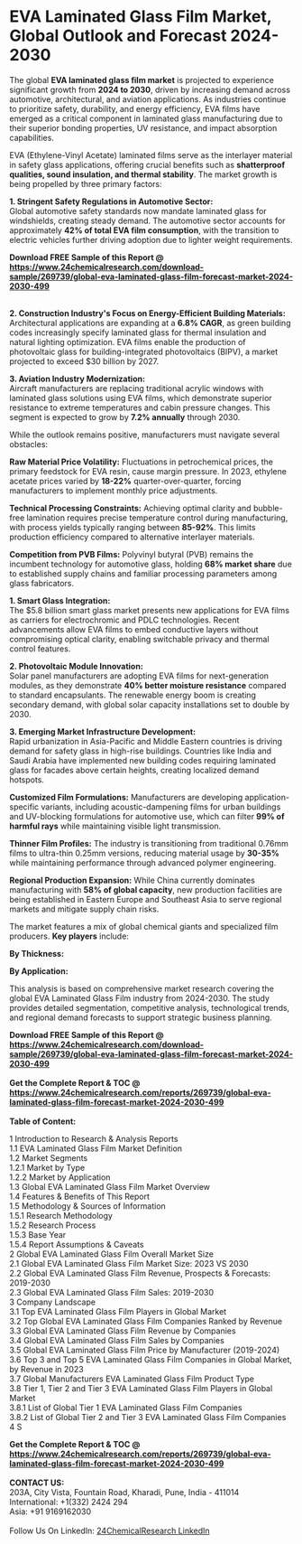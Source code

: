 <h1>EVA Laminated Glass Film Market, Global Outlook and Forecast 2024-2030</h1><p>The global <strong>EVA laminated glass film market</strong> is projected to experience significant growth from <strong>2024 to 2030</strong>, driven by increasing demand across automotive, architectural, and aviation applications. As industries continue to prioritize safety, durability, and energy efficiency, EVA films have emerged as a critical component in laminated glass manufacturing due to their superior bonding properties, UV resistance, and impact absorption capabilities.</p><p>EVA (Ethylene-Vinyl Acetate) laminated films serve as the interlayer material in safety glass applications, offering crucial benefits such as <strong>shatterproof qualities, sound insulation, and thermal stability</strong>. The market growth is being propelled by three primary factors:</p><p><strong>1. Stringent Safety Regulations in Automotive Sector:</strong><br>
Global automotive safety standards now mandate laminated glass for windshields, creating steady demand. The automotive sector accounts for approximately <strong>42% of total EVA film consumption</strong>, with the transition to electric vehicles further driving adoption due to lighter weight requirements.</p><div><b>Download FREE Sample of this Report @ 
            <a href="https://www.24chemicalresearch.com/download-sample/269739/global-eva-laminated-glass-film-forecast-market-2024-2030-499">
            https://www.24chemicalresearch.com/download-sample/269739/global-eva-laminated-glass-film-forecast-market-2024-2030-499</a></b></div><br><p><strong>2. Construction Industry's Focus on Energy-Efficient Building Materials:</strong><br>
Architectural applications are expanding at a <strong>6.8% CAGR</strong>, as green building codes increasingly specify laminated glass for thermal insulation and natural lighting optimization. EVA films enable the production of photovoltaic glass for building-integrated photovoltaics (BIPV), a market projected to exceed $30 billion by 2027.</p><p><strong>3. Aviation Industry Modernization:</strong><br>
Aircraft manufacturers are replacing traditional acrylic windows with laminated glass solutions using EVA films, which demonstrate superior resistance to extreme temperatures and cabin pressure changes. This segment is expected to grow by <strong>7.2% annually</strong> through 2030.</p><p>While the outlook remains positive, manufacturers must navigate several obstacles:</p><p><strong>Raw Material Price Volatility:</strong> Fluctuations in petrochemical prices, the primary feedstock for EVA resin, cause margin pressure. In 2023, ethylene acetate prices varied by <strong>18-22%</strong> quarter-over-quarter, forcing manufacturers to implement monthly price adjustments.</p><p><strong>Technical Processing Constraints:</strong> Achieving optimal clarity and bubble-free lamination requires precise temperature control during manufacturing, with process yields typically ranging between <strong>85-92%</strong>. This limits production efficiency compared to alternative interlayer materials.</p><p><strong>Competition from PVB Films:</strong> Polyvinyl butyral (PVB) remains the incumbent technology for automotive glass, holding <strong>68% market share</strong> due to established supply chains and familiar processing parameters among glass fabricators.</p><p><strong>1. Smart Glass Integration:</strong><br>
The $5.8 billion smart glass market presents new applications for EVA films as carriers for electrochromic and PDLC technologies. Recent advancements allow EVA films to embed conductive layers without compromising optical clarity, enabling switchable privacy and thermal control features.</p><p><strong>2. Photovoltaic Module Innovation:</strong><br>
Solar panel manufacturers are adopting EVA films for next-generation modules, as they demonstrate <strong>40% better moisture resistance</strong> compared to standard encapsulants. The renewable energy boom is creating secondary demand, with global solar capacity installations set to double by 2030.</p><p><strong>3. Emerging Market Infrastructure Development:</strong><br>
Rapid urbanization in Asia-Pacific and Middle Eastern countries is driving demand for safety glass in high-rise buildings. Countries like India and Saudi Arabia have implemented new building codes requiring laminated glass for facades above certain heights, creating localized demand hotspots.</p><p><strong>Customized Film Formulations:</strong> Manufacturers are developing application-specific variants, including acoustic-dampening films for urban buildings and UV-blocking formulations for automotive use, which can filter <strong>99% of harmful rays</strong> while maintaining visible light transmission.</p><p><strong>Thinner Film Profiles:</strong> The industry is transitioning from traditional 0.76mm films to ultra-thin 0.25mm versions, reducing material usage by <strong>30-35%</strong> while maintaining performance through advanced polymer engineering.</p><p><strong>Regional Production Expansion:</strong> While China currently dominates manufacturing with <strong>58% of global capacity</strong>, new production facilities are being established in Eastern Europe and Southeast Asia to serve regional markets and mitigate supply chain risks.</p><p>The market features a mix of global chemical giants and specialized film producers. <strong>Key players</strong> include:</p><p><strong>By Thickness:</strong></p><p><strong>By Application:</strong></p><p>This analysis is based on comprehensive market research covering the global EVA Laminated Glass Film industry from 2024-2030. The study provides detailed segmentation, competitive analysis, technological trends, and regional demand forecasts to support strategic business planning.</p><div><b>Download FREE Sample of this Report @ 
            <a href="https://www.24chemicalresearch.com/download-sample/269739/global-eva-laminated-glass-film-forecast-market-2024-2030-499">
            https://www.24chemicalresearch.com/download-sample/269739/global-eva-laminated-glass-film-forecast-market-2024-2030-499</a></b></div><br><div><b>Get the Complete Report & TOC @ 
            <a href="https://www.24chemicalresearch.com/reports/269739/global-eva-laminated-glass-film-forecast-market-2024-2030-499">
            https://www.24chemicalresearch.com/reports/269739/global-eva-laminated-glass-film-forecast-market-2024-2030-499</a></b></div><br>
            <b>Table of Content:</b><p>1 Introduction to Research & Analysis Reports<br />
    1.1 EVA Laminated Glass Film Market Definition<br />
    1.2 Market Segments<br />
        1.2.1 Market by Type<br />
        1.2.2 Market by Application<br />
    1.3 Global EVA Laminated Glass Film Market Overview<br />
    1.4 Features & Benefits of This Report<br />
    1.5 Methodology & Sources of Information<br />
        1.5.1 Research Methodology<br />
        1.5.2 Research Process<br />
        1.5.3 Base Year<br />
        1.5.4 Report Assumptions & Caveats<br />
2 Global EVA Laminated Glass Film Overall Market Size<br />
    2.1 Global EVA Laminated Glass Film Market Size: 2023 VS 2030<br />
    2.2 Global EVA Laminated Glass Film Revenue, Prospects & Forecasts: 2019-2030<br />
    2.3 Global EVA Laminated Glass Film Sales: 2019-2030<br />
3 Company Landscape<br />
    3.1 Top EVA Laminated Glass Film Players in Global Market<br />
    3.2 Top Global EVA Laminated Glass Film Companies Ranked by Revenue<br />
    3.3 Global EVA Laminated Glass Film Revenue by Companies<br />
    3.4 Global EVA Laminated Glass Film Sales by Companies<br />
    3.5 Global EVA Laminated Glass Film Price by Manufacturer (2019-2024)<br />
    3.6 Top 3 and Top 5 EVA Laminated Glass Film Companies in Global Market, by Revenue in 2023<br />
    3.7 Global Manufacturers EVA Laminated Glass Film Product Type<br />
    3.8 Tier 1, Tier 2 and Tier 3 EVA Laminated Glass Film Players in Global Market<br />
        3.8.1 List of Global Tier 1 EVA Laminated Glass Film Companies<br />
        3.8.2 List of Global Tier 2 and Tier 3 EVA Laminated Glass Film Companies<br />
4 S</p><div><b>Get the Complete Report & TOC @ 
            <a href="https://www.24chemicalresearch.com/reports/269739/global-eva-laminated-glass-film-forecast-market-2024-2030-499">
            https://www.24chemicalresearch.com/reports/269739/global-eva-laminated-glass-film-forecast-market-2024-2030-499</a></b></div><br><b>CONTACT US:</b><br>
            203A, City Vista, Fountain Road, Kharadi, Pune, India - 411014<br>
            International: +1(332) 2424 294<br>
            Asia: +91 9169162030 <br><br>
            Follow Us On LinkedIn: <a href="https://www.linkedin.com/company/24chemicalresearch/">24ChemicalResearch LinkedIn</a>
